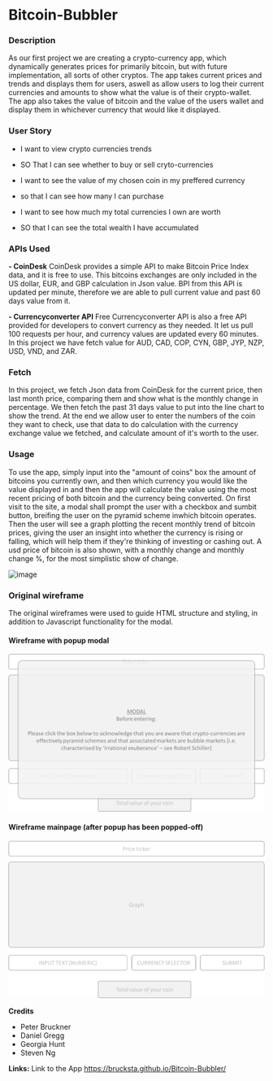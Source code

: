 <h1> Bitcoin-Bubbler </h1>

<h3>Description</h3>
As our first project we are creating a crypto-currency app, which dynamically generates prices for primarily bitcoin, but with future implementation, all sorts of other cryptos. The app takes current prices and trends and displays them for users, aswell as allow users to log their current currencies and amounts to show what the value is of their crypto-wallet. The app also takes the value of bitcoin and the value of the users wallet and display them in whichever currency that would like it displayed.

<h3> User Story</h3>

- I want to view crypto currencies trends 
- SO That I can see whether to buy or sell cryto-currencies

- I want to see the value of my chosen coin in my preffered currency
- so that I can see how many I can purchase

- I want to see how much my total currencies I own are worth
- SO that I can see the total wealth I have accumulated 

<h3>APIs Used</h3>

 <b>- CoinDesk</b>
 CoinDesk provides a simple API to make Bitcoin Price Index data, and it is free to use. This bitcoins exchanges are only included in the US dollar, EUR, and GBP calculation in Json value. BPI from this API is updated per minute, therefore we are able to pull current value and past 60 days value from it.
 
 <b>- Currencyconverter API</b>
 Free Currencyconverter API is also a free API provided for developers to convert currency as they needed. It let us pull 100 requests per hour, and currency values are updated every 60 minutes. In this project we have fetch value for AUD, CAD, COP, CYN, GBP, JYP, NZP, USD, VND, and ZAR.


<h3>Fetch</h3>

In this project, we fetch Json data from CoinDesk for the current price, then last month price, comparing them and show what is the monthly change in percentage. We then fetch the past 31 days value to put into the line chart to show the trend. At the end we allow user to enter the numbers of the coin they want to check, use that data to do calculation with the currency exchange value we fetched, and calculate amount of it's worth to the user.


<h3>Usage</h3>

To use the app, simply input into the "amount of coins" box the amount of bitcoins you currently own, and then which currency you would like the value displayed in and then the app will calculate the value using the most recent pricing of both bitcoin and the currency being converted. On first visit to the site, a modal shall prompt the user with a checkbox and sumbit button, breifing the user on the pyramid scheme inwhich bitcoin operates. Then the user will see a graph plotting the recent monthly trend of bitcoin prices, giving the user an insight into whether the currency is rising or falling, which will help them if they're thinking of investing or cashing out. A usd price of bitcoin is also shown, with a monthly change and monthly change %, for the most simplistic show of change.

![image](https://user-images.githubusercontent.com/78789156/115223651-32b0d180-a14b-11eb-81e4-82f4eca68296.png)


<h3>Original wireframe</h3>

The original wireframes were used to guide HTML structure and styling, in addition to Javascript functionality for the modal. 

<h4> Wireframe with popup modal </h4>

![wireframe with popup modal](/assets/mockup-with-modal.png?raw=true "Wireframe mockup with popup modal")

<h4> Wireframe mainpage (after popup has been popped-off) </h4>

![wireframe without popup modal](/assets/mockup-without-modal.png?raw=true "Wireframe mockup without popup modal")

<b>Credits</b>
- Peter Bruckner
- Daniel Gregg 
- Georgia Hunt
- Steven Ng

<b>Links:</b>
Link to the App https://brucksta.github.io/Bitcoin-Bubbler/

